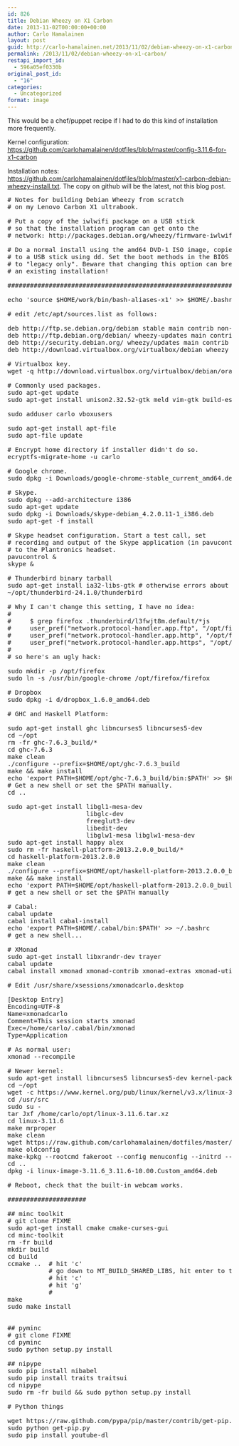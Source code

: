 ```yaml
---
id: 826
title: Debian Wheezy on X1 Carbon
date: 2013-11-02T00:00:00+00:00
author: Carlo Hamalainen
layout: post
guid: http://carlo-hamalainen.net/2013/11/02/debian-wheezy-on-x1-carbon/
permalink: /2013/11/02/debian-wheezy-on-x1-carbon/
restapi_import_id:
  - 596a05ef0330b
original_post_id:
  - "16"
categories:
  - Uncategorized
format: image
---
```

This would be a chef/puppet recipe if I had to do this kind of installation  
more frequently. 

Kernel configuration: <https://github.com/carlohamalainen/dotfiles/blob/master/config-3.11.6-for-x1-carbon> 

Installation notes: <https://github.com/carlohamalainen/dotfiles/blob/master/x1-carbon-debian-wheezy-install.txt>. The copy on github will be the latest, not this blog post. 

<pre># Notes for building Debian Wheezy from scratch
# on my Lenovo Carbon X1 ultrabook.

# Put a copy of the iwlwifi package on a USB stick
# so that the installation program can get onto the
# network: http://packages.debian.org/wheezy/firmware-iwlwifi

# Do a normal install using the amd64 DVD-1 ISO image, copied
# to a USB stick using dd. Set the boot methods in the BIOS
# to "legacy only". Beware that changing this option can break
# an existing installation!

################################################################################

echo 'source $HOME/work/bin/bash-aliases-x1' >> $HOME/.bashrc

# edit /etc/apt/sources.list as follows:

deb http://ftp.se.debian.org/debian stable main contrib non-free
deb http://ftp.debian.org/debian/ wheezy-updates main contrib non-free
deb http://security.debian.org/ wheezy/updates main contrib non-free
deb http://download.virtualbox.org/virtualbox/debian wheezy contrib

# Virtualbox key.
wget -q http://download.virtualbox.org/virtualbox/debian/oracle_vbox.asc -O- | sudo apt-key add -

# Commonly used packages.
sudo apt-get update
sudo apt-get install unison2.32.52-gtk meld vim-gtk build-essential git colordiff ghc rsync sshfs xinput virtualbox-4.3 ipython python-nose python-networkx python-setuptools python-numpy python-scipy graphviz ecryptfs-utils cryptsetup pavucontrol screen durep baobab keepassx xinput htop transmission-gtk gnupg vlc mplayer gstreamer0.10-plugins-base gstreamer0.10-plugins-good gstreamer0.10-fluendo-mp3 gstreamer0.10-ffmpeg calibre conky-all gqview libjpeg-progs tcsh inkscape

sudo adduser carlo vboxusers

sudo apt-get install apt-file
sudo apt-file update

# Encrypt home directory if installer didn't do so.
ecryptfs-migrate-home -u carlo

# Google chrome.
sudo dpkg -i Downloads/google-chrome-stable_current_amd64.deb

# Skype.
sudo dpkg --add-architecture i386
sudo apt-get update
sudo dpkg -i Downloads/skype-debian_4.2.0.11-1_i386.deb
sudo apt-get -f install

# Skype headset configuration. Start a test call, set
# recording and output of the Skype application (in pavucontrol)
# to the Plantronics headset.
pavucontrol &
skype &

# Thunderbird binary tarball
sudo apt-get install ia32-libs-gtk # otherwise errors about xul library
~/opt/thunderbird-24.1.0/thunderbird

# Why I can't change this setting, I have no idea:
#
#     $ grep firefox .thunderbird/l3fwjt8m.default/*js
#     user_pref("network.protocol-handler.app.ftp", "/opt/firefox/firefox");
#     user_pref("network.protocol-handler.app.http", "/opt/firefox/firefox");
#     user_pref("network.protocol-handler.app.https", "/opt/firefox/firefox");
#
# so here's an ugly hack:

sudo mkdir -p /opt/firefox
sudo ln -s /usr/bin/google-chrome /opt/firefox/firefox

# Dropbox
sudo dpkg -i d/dropbox_1.6.0_amd64.deb

# GHC and Haskell Platform:

sudo apt-get install ghc libncurses5 libncurses5-dev
cd ~/opt
rm -fr ghc-7.6.3_build/*
cd ghc-7.6.3
make clean
./configure --prefix=$HOME/opt/ghc-7.6.3_build
make && make install
echo 'export PATH=$HOME/opt/ghc-7.6.3_build/bin:$PATH' >> $HOME/.bashrc
# Get a new shell or set the $PATH manually.
cd ..

sudo apt-get install libgl1-mesa-dev                    
                     libglc-dev                         
                     freeglut3-dev                      
                     libedit-dev                        
                     libglw1-mesa libglw1-mesa-dev
sudo apt-get install happy alex
sudo rm -fr haskell-platform-2013.2.0.0_build/*
cd haskell-platform-2013.2.0.0
make clean
./configure --prefix=$HOME/opt/haskell-platform-2013.2.0.0_build/
make && make install
echo 'export PATH=$HOME/opt/haskell-platform-2013.2.0.0_build/bin:$PATH' >> $HOME/.bashrc
# get a new shell or set the $PATH manually

# Cabal:
cabal update
cabal install cabal-install
echo 'export PATH=$HOME/.cabal/bin:$PATH' >> ~/.bashrc
# get a new shell...

# XMonad
sudo apt-get install libxrandr-dev trayer
cabal update
cabal install xmonad xmonad-contrib xmonad-extras xmonad-utils

# Edit /usr/share/xsessions/xmonadcarlo.desktop

[Desktop Entry]
Encoding=UTF-8
Name=xmonadcarlo
Comment=This session starts xmonad
Exec=/home/carlo/.cabal/bin/xmonad
Type=Application

# As normal user:
xmonad --recompile

# Newer kernel:
sudo apt-get install libncurses5 libncurses5-dev kernel-package
cd ~/opt
wget -c https://www.kernel.org/pub/linux/kernel/v3.x/linux-3.11.6.tar.xz
cd /usr/src
sudo su -
tar Jxf /home/carlo/opt/linux-3.11.6.tar.xz
cd linux-3.11.6
make mrproper
make clean
wget https://raw.github.com/carlohamalainen/dotfiles/master/config-3.11.6-for-x1-carbon -O .config
make oldconfig
make-kpkg --rootcmd fakeroot --config menuconfig --initrd --us --uc -j 4 kernel_image
cd ..
dpkg -i linux-image-3.11.6_3.11.6-10.00.Custom_amd64.deb

# Reboot, check that the built-in webcam works.

#####################

## minc toolkit
# git clone FIXME
sudo apt-get install cmake cmake-curses-gui
cd minc-toolkit
rm -fr build
mkdir build
cd build
ccmake ..  # hit 'c'
           # go down to MT_BUILD_SHARED_LIBS, hit enter to turn 'ON'
           # hit 'c'
           # hit 'g'
           #
make
sudo make install


## pyminc
# git clone FIXME
cd pyminc
sudo python setup.py install

## nipype
sudo pip install nibabel
sudo pip install traits traitsui
cd nipype
sudo rm -fr build && sudo python setup.py install

# Python things

wget https://raw.github.com/pypa/pip/master/contrib/get-pip.py
sudo python get-pip.py
sudo pip install youtube-dl
</pre>